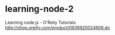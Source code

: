 learning-node-2
===============

Learning node.js - O'Reily Tutorials
http://shop.oreilly.com/product/0636920024606.do
